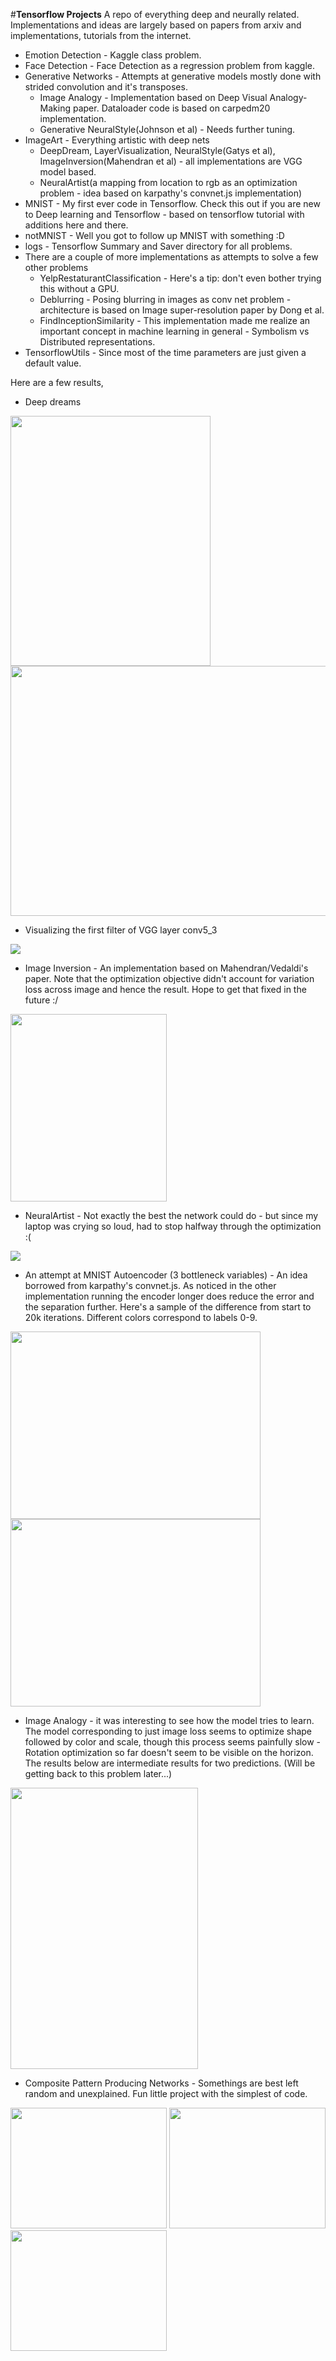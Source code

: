 #**Tensorflow Projects**
A repo of everything deep and neurally related. Implementations and ideas are largely based on papers from arxiv and implementations, tutorials from the internet. 

 - Emotion Detection - Kaggle class problem.
 - Face Detection - Face Detection as a regression problem from kaggle.
 - Generative Networks - Attempts at generative models mostly done with strided convolution and it's transposes.
 	- Image Analogy - Implementation based on Deep Visual Analogy-Making paper. Dataloader code is based on carpedm20 implementation. 
 	- Generative NeuralStyle(Johnson et al) - Needs further tuning.
 - ImageArt - Everything artistic with deep nets 
	 - DeepDream,  LayerVisualization, NeuralStyle(Gatys et al), ImageInversion(Mahendran et al) - all implementations are VGG model based.
	 - NeuralArtist(a mapping from location to rgb as an optimization problem - idea based on karpathy's convnet.js implementation)
 - MNIST - My first ever code in Tensorflow. Check this out if you are new to Deep learning and Tensorflow - based on tensorflow tutorial with additions here and there. 
 - notMNIST - Well you got to follow up MNIST with something :D
 - logs - Tensorflow Summary and Saver directory for all problems.
 - There are a couple of more implementations as attempts to solve a few other problems
	 - YelpRestaturantClassification - Here's a tip: don't even bother trying this without a GPU.
	 - Deblurring - Posing blurring in images as conv net problem - architecture is based on Image super-resolution paper by Dong et al.
	 - FindInceptionSimilarity - This implementation made me realize an important concept in machine learning in general - Symbolism vs Distributed representations. 
 - TensorflowUtils - Since most of the time parameters are just given a default value.

Here are a few results,
 - Deep dreams
 
<img src="https://github.com/shekkizh/TensorflowProjects/blob/master/logs/Deepdream_logs/checkpoints/run9/4_dp_deepdream_conv5_2.jpg" width="320" height="400" />
<img src="https://github.com/shekkizh/TensorflowProjects/blob/master/logs/Deepdream_logs/checkpoints/run3/0_clouds_deepdream_conv5_1.jpg" width="540" height="400" />

 - Visualizing the first filter of VGG layer conv5_3
 
<img src="https://github.com/shekkizh/TensorflowProjects/blob/master/logs/Visualization_logs/visualization_conv5_3_0.jpg" />

 - Image Inversion - An implementation based on Mahendran/Vedaldi's paper. Note that the optimization objective didn't account for variation loss across image and hence the result. Hope to get that fixed in the future :/
 
<img src="https://github.com/shekkizh/TensorflowProjects/blob/master/logs/Deepdream_logs/ImageInversion_check_dp.jpg" width="250" height="300"/>

- NeuralArtist - Not exactly the best the network could do - but since my laptop was crying so loud, had to stop halfway through the optimization :(

<img src="https://github.com/shekkizh/TensorflowProjects/blob/master/logs/NeuralArtist_logs/run6/neural_artist_check_final.jpg" />

- An attempt at MNIST Autoencoder (3 bottleneck variables) - An idea borrowed from karpathy's convnet.js. As noticed in the other implementation running the encoder longer does reduce the error and the separation further. Here's a sample of the difference from start to 20k iterations. Different colors correspond to labels 0-9.

<img src="https://github.com/shekkizh/TensorflowProjects/blob/master/logs/MNIST_logs/run3/AutoEncoder_0.png" width="400" height="300"/>
<img src="https://github.com/shekkizh/TensorflowProjects/blob/master/logs/MNIST_logs/run3/AutoEncoder_20k.png" width="400" height="300"/>

- Image Analogy - it was interesting to see how the model tries to learn. The model corresponding to just image loss seems to optimize shape followed by color and scale, though this process seems painfully slow - Rotation optimization so far doesn't seem to be visible on the horizon. 
The results below are intermediate results for two predictions. (Will be getting back to this problem later...)

<img src="https://github.com/shekkizh/TensorflowProjects/blob/master/images/image_analogy_150k.JPG" width="300" height="450"/>

- Composite Pattern Producing Networks - Somethings are best left random and unexplained. Fun little project with the simplest of code.

<img src="https://github.com/shekkizh/TensorflowProjects/blob/master/logs/CPPN_logs/figure_12_64.png" width="250" height="193"/>
<img src="https://github.com/shekkizh/TensorflowProjects/blob/master/logs/CPPN_logs/figure_16_48.png" width="250" height="193"/>
<img src="https://github.com/shekkizh/TensorflowProjects/blob/master/logs/CPPN_logs/figure_18_64.png" width="250" height="193"/>



 

